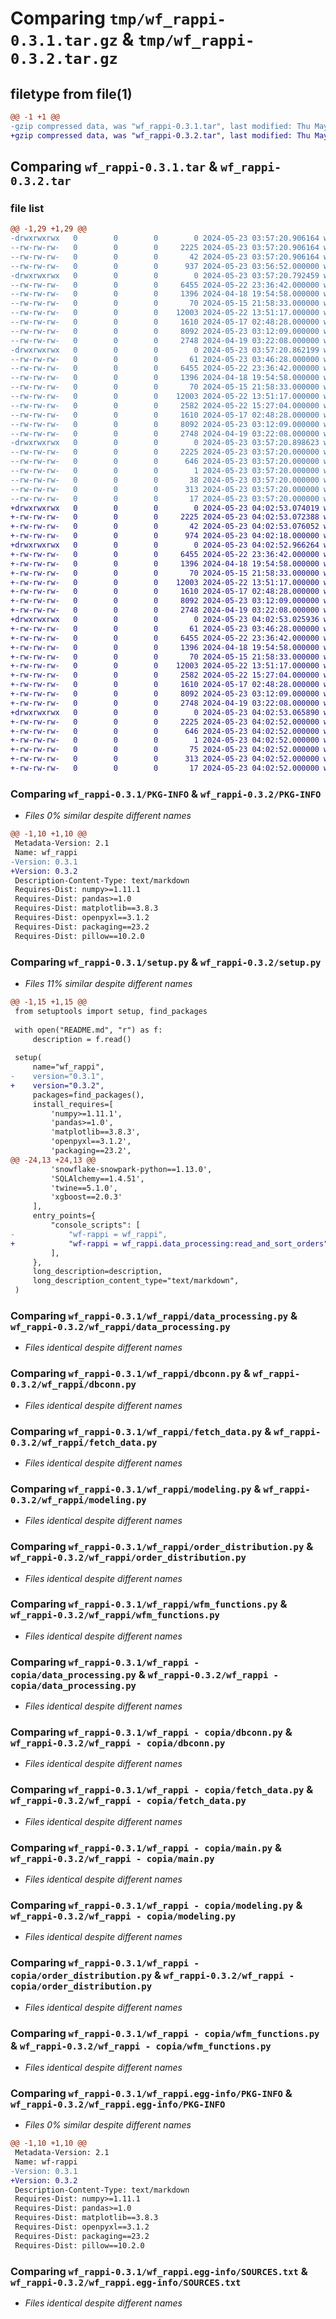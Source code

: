 # Comparing `tmp/wf_rappi-0.3.1.tar.gz` & `tmp/wf_rappi-0.3.2.tar.gz`

## filetype from file(1)

```diff
@@ -1 +1 @@
-gzip compressed data, was "wf_rappi-0.3.1.tar", last modified: Thu May 23 03:57:20 2024, max compression
+gzip compressed data, was "wf_rappi-0.3.2.tar", last modified: Thu May 23 04:02:53 2024, max compression
```

## Comparing `wf_rappi-0.3.1.tar` & `wf_rappi-0.3.2.tar`

### file list

```diff
@@ -1,29 +1,29 @@
-drwxrwxrwx   0        0        0        0 2024-05-23 03:57:20.906164 wf_rappi-0.3.1/
--rw-rw-rw-   0        0        0     2225 2024-05-23 03:57:20.906164 wf_rappi-0.3.1/PKG-INFO
--rw-rw-rw-   0        0        0       42 2024-05-23 03:57:20.906164 wf_rappi-0.3.1/setup.cfg
--rw-rw-rw-   0        0        0      937 2024-05-23 03:56:52.000000 wf_rappi-0.3.1/setup.py
-drwxrwxrwx   0        0        0        0 2024-05-23 03:57:20.792459 wf_rappi-0.3.1/wf_rappi/
--rw-rw-rw-   0        0        0     6455 2024-05-22 23:36:42.000000 wf_rappi-0.3.1/wf_rappi/data_processing.py
--rw-rw-rw-   0        0        0     1396 2024-04-18 19:54:58.000000 wf_rappi-0.3.1/wf_rappi/dbconn.py
--rw-rw-rw-   0        0        0       70 2024-05-15 21:58:33.000000 wf_rappi-0.3.1/wf_rappi/export.py
--rw-rw-rw-   0        0        0    12003 2024-05-22 13:51:17.000000 wf_rappi-0.3.1/wf_rappi/fetch_data.py
--rw-rw-rw-   0        0        0     1610 2024-05-17 02:48:28.000000 wf_rappi-0.3.1/wf_rappi/modeling.py
--rw-rw-rw-   0        0        0     8092 2024-05-23 03:12:09.000000 wf_rappi-0.3.1/wf_rappi/order_distribution.py
--rw-rw-rw-   0        0        0     2748 2024-04-19 03:22:08.000000 wf_rappi-0.3.1/wf_rappi/wfm_functions.py
-drwxrwxrwx   0        0        0        0 2024-05-23 03:57:20.862199 wf_rappi-0.3.1/wf_rappi - copia/
--rw-rw-rw-   0        0        0       61 2024-05-23 03:46:28.000000 wf_rappi-0.3.1/wf_rappi - copia/__init__.py
--rw-rw-rw-   0        0        0     6455 2024-05-22 23:36:42.000000 wf_rappi-0.3.1/wf_rappi - copia/data_processing.py
--rw-rw-rw-   0        0        0     1396 2024-04-18 19:54:58.000000 wf_rappi-0.3.1/wf_rappi - copia/dbconn.py
--rw-rw-rw-   0        0        0       70 2024-05-15 21:58:33.000000 wf_rappi-0.3.1/wf_rappi - copia/export.py
--rw-rw-rw-   0        0        0    12003 2024-05-22 13:51:17.000000 wf_rappi-0.3.1/wf_rappi - copia/fetch_data.py
--rw-rw-rw-   0        0        0     2582 2024-05-22 15:27:04.000000 wf_rappi-0.3.1/wf_rappi - copia/main.py
--rw-rw-rw-   0        0        0     1610 2024-05-17 02:48:28.000000 wf_rappi-0.3.1/wf_rappi - copia/modeling.py
--rw-rw-rw-   0        0        0     8092 2024-05-23 03:12:09.000000 wf_rappi-0.3.1/wf_rappi - copia/order_distribution.py
--rw-rw-rw-   0        0        0     2748 2024-04-19 03:22:08.000000 wf_rappi-0.3.1/wf_rappi - copia/wfm_functions.py
-drwxrwxrwx   0        0        0        0 2024-05-23 03:57:20.898623 wf_rappi-0.3.1/wf_rappi.egg-info/
--rw-rw-rw-   0        0        0     2225 2024-05-23 03:57:20.000000 wf_rappi-0.3.1/wf_rappi.egg-info/PKG-INFO
--rw-rw-rw-   0        0        0      646 2024-05-23 03:57:20.000000 wf_rappi-0.3.1/wf_rappi.egg-info/SOURCES.txt
--rw-rw-rw-   0        0        0        1 2024-05-23 03:57:20.000000 wf_rappi-0.3.1/wf_rappi.egg-info/dependency_links.txt
--rw-rw-rw-   0        0        0       38 2024-05-23 03:57:20.000000 wf_rappi-0.3.1/wf_rappi.egg-info/entry_points.txt
--rw-rw-rw-   0        0        0      313 2024-05-23 03:57:20.000000 wf_rappi-0.3.1/wf_rappi.egg-info/requires.txt
--rw-rw-rw-   0        0        0       17 2024-05-23 03:57:20.000000 wf_rappi-0.3.1/wf_rappi.egg-info/top_level.txt
+drwxrwxrwx   0        0        0        0 2024-05-23 04:02:53.074019 wf_rappi-0.3.2/
+-rw-rw-rw-   0        0        0     2225 2024-05-23 04:02:53.072388 wf_rappi-0.3.2/PKG-INFO
+-rw-rw-rw-   0        0        0       42 2024-05-23 04:02:53.076052 wf_rappi-0.3.2/setup.cfg
+-rw-rw-rw-   0        0        0      974 2024-05-23 04:02:18.000000 wf_rappi-0.3.2/setup.py
+drwxrwxrwx   0        0        0        0 2024-05-23 04:02:52.966264 wf_rappi-0.3.2/wf_rappi/
+-rw-rw-rw-   0        0        0     6455 2024-05-22 23:36:42.000000 wf_rappi-0.3.2/wf_rappi/data_processing.py
+-rw-rw-rw-   0        0        0     1396 2024-04-18 19:54:58.000000 wf_rappi-0.3.2/wf_rappi/dbconn.py
+-rw-rw-rw-   0        0        0       70 2024-05-15 21:58:33.000000 wf_rappi-0.3.2/wf_rappi/export.py
+-rw-rw-rw-   0        0        0    12003 2024-05-22 13:51:17.000000 wf_rappi-0.3.2/wf_rappi/fetch_data.py
+-rw-rw-rw-   0        0        0     1610 2024-05-17 02:48:28.000000 wf_rappi-0.3.2/wf_rappi/modeling.py
+-rw-rw-rw-   0        0        0     8092 2024-05-23 03:12:09.000000 wf_rappi-0.3.2/wf_rappi/order_distribution.py
+-rw-rw-rw-   0        0        0     2748 2024-04-19 03:22:08.000000 wf_rappi-0.3.2/wf_rappi/wfm_functions.py
+drwxrwxrwx   0        0        0        0 2024-05-23 04:02:53.025936 wf_rappi-0.3.2/wf_rappi - copia/
+-rw-rw-rw-   0        0        0       61 2024-05-23 03:46:28.000000 wf_rappi-0.3.2/wf_rappi - copia/__init__.py
+-rw-rw-rw-   0        0        0     6455 2024-05-22 23:36:42.000000 wf_rappi-0.3.2/wf_rappi - copia/data_processing.py
+-rw-rw-rw-   0        0        0     1396 2024-04-18 19:54:58.000000 wf_rappi-0.3.2/wf_rappi - copia/dbconn.py
+-rw-rw-rw-   0        0        0       70 2024-05-15 21:58:33.000000 wf_rappi-0.3.2/wf_rappi - copia/export.py
+-rw-rw-rw-   0        0        0    12003 2024-05-22 13:51:17.000000 wf_rappi-0.3.2/wf_rappi - copia/fetch_data.py
+-rw-rw-rw-   0        0        0     2582 2024-05-22 15:27:04.000000 wf_rappi-0.3.2/wf_rappi - copia/main.py
+-rw-rw-rw-   0        0        0     1610 2024-05-17 02:48:28.000000 wf_rappi-0.3.2/wf_rappi - copia/modeling.py
+-rw-rw-rw-   0        0        0     8092 2024-05-23 03:12:09.000000 wf_rappi-0.3.2/wf_rappi - copia/order_distribution.py
+-rw-rw-rw-   0        0        0     2748 2024-04-19 03:22:08.000000 wf_rappi-0.3.2/wf_rappi - copia/wfm_functions.py
+drwxrwxrwx   0        0        0        0 2024-05-23 04:02:53.065890 wf_rappi-0.3.2/wf_rappi.egg-info/
+-rw-rw-rw-   0        0        0     2225 2024-05-23 04:02:52.000000 wf_rappi-0.3.2/wf_rappi.egg-info/PKG-INFO
+-rw-rw-rw-   0        0        0      646 2024-05-23 04:02:52.000000 wf_rappi-0.3.2/wf_rappi.egg-info/SOURCES.txt
+-rw-rw-rw-   0        0        0        1 2024-05-23 04:02:52.000000 wf_rappi-0.3.2/wf_rappi.egg-info/dependency_links.txt
+-rw-rw-rw-   0        0        0       75 2024-05-23 04:02:52.000000 wf_rappi-0.3.2/wf_rappi.egg-info/entry_points.txt
+-rw-rw-rw-   0        0        0      313 2024-05-23 04:02:52.000000 wf_rappi-0.3.2/wf_rappi.egg-info/requires.txt
+-rw-rw-rw-   0        0        0       17 2024-05-23 04:02:52.000000 wf_rappi-0.3.2/wf_rappi.egg-info/top_level.txt
```

### Comparing `wf_rappi-0.3.1/PKG-INFO` & `wf_rappi-0.3.2/PKG-INFO`

 * *Files 0% similar despite different names*

```diff
@@ -1,10 +1,10 @@
 Metadata-Version: 2.1
 Name: wf_rappi
-Version: 0.3.1
+Version: 0.3.2
 Description-Content-Type: text/markdown
 Requires-Dist: numpy>=1.11.1
 Requires-Dist: pandas>=1.0
 Requires-Dist: matplotlib==3.8.3
 Requires-Dist: openpyxl==3.1.2
 Requires-Dist: packaging==23.2
 Requires-Dist: pillow==10.2.0
```

### Comparing `wf_rappi-0.3.1/setup.py` & `wf_rappi-0.3.2/setup.py`

 * *Files 11% similar despite different names*

```diff
@@ -1,15 +1,15 @@
 from setuptools import setup, find_packages
 
 with open("README.md", "r") as f:
     description = f.read()
 
 setup(
     name="wf_rappi",
-    version="0.3.1",
+    version="0.3.2",
     packages=find_packages(),
     install_requires=[
         'numpy>=1.11.1',
         'pandas>=1.0',
         'matplotlib==3.8.3',
         'openpyxl==3.1.2',
         'packaging==23.2',
@@ -24,13 +24,13 @@
         'snowflake-snowpark-python==1.13.0',
         'SQLAlchemy==1.4.51',
         'twine==5.1.0',
         'xgboost==2.0.3'
     ],
     entry_points={
         "console_scripts": [
-            "wf-rappi = wf_rappi",
+            "wf-rappi = wf_rappi.data_processing:read_and_sort_orders",
         ],
     },
     long_description=description,
     long_description_content_type="text/markdown",
 )
```

### Comparing `wf_rappi-0.3.1/wf_rappi/data_processing.py` & `wf_rappi-0.3.2/wf_rappi/data_processing.py`

 * *Files identical despite different names*

### Comparing `wf_rappi-0.3.1/wf_rappi/dbconn.py` & `wf_rappi-0.3.2/wf_rappi/dbconn.py`

 * *Files identical despite different names*

### Comparing `wf_rappi-0.3.1/wf_rappi/fetch_data.py` & `wf_rappi-0.3.2/wf_rappi/fetch_data.py`

 * *Files identical despite different names*

### Comparing `wf_rappi-0.3.1/wf_rappi/modeling.py` & `wf_rappi-0.3.2/wf_rappi/modeling.py`

 * *Files identical despite different names*

### Comparing `wf_rappi-0.3.1/wf_rappi/order_distribution.py` & `wf_rappi-0.3.2/wf_rappi/order_distribution.py`

 * *Files identical despite different names*

### Comparing `wf_rappi-0.3.1/wf_rappi/wfm_functions.py` & `wf_rappi-0.3.2/wf_rappi/wfm_functions.py`

 * *Files identical despite different names*

### Comparing `wf_rappi-0.3.1/wf_rappi - copia/data_processing.py` & `wf_rappi-0.3.2/wf_rappi - copia/data_processing.py`

 * *Files identical despite different names*

### Comparing `wf_rappi-0.3.1/wf_rappi - copia/dbconn.py` & `wf_rappi-0.3.2/wf_rappi - copia/dbconn.py`

 * *Files identical despite different names*

### Comparing `wf_rappi-0.3.1/wf_rappi - copia/fetch_data.py` & `wf_rappi-0.3.2/wf_rappi - copia/fetch_data.py`

 * *Files identical despite different names*

### Comparing `wf_rappi-0.3.1/wf_rappi - copia/main.py` & `wf_rappi-0.3.2/wf_rappi - copia/main.py`

 * *Files identical despite different names*

### Comparing `wf_rappi-0.3.1/wf_rappi - copia/modeling.py` & `wf_rappi-0.3.2/wf_rappi - copia/modeling.py`

 * *Files identical despite different names*

### Comparing `wf_rappi-0.3.1/wf_rappi - copia/order_distribution.py` & `wf_rappi-0.3.2/wf_rappi - copia/order_distribution.py`

 * *Files identical despite different names*

### Comparing `wf_rappi-0.3.1/wf_rappi - copia/wfm_functions.py` & `wf_rappi-0.3.2/wf_rappi - copia/wfm_functions.py`

 * *Files identical despite different names*

### Comparing `wf_rappi-0.3.1/wf_rappi.egg-info/PKG-INFO` & `wf_rappi-0.3.2/wf_rappi.egg-info/PKG-INFO`

 * *Files 0% similar despite different names*

```diff
@@ -1,10 +1,10 @@
 Metadata-Version: 2.1
 Name: wf-rappi
-Version: 0.3.1
+Version: 0.3.2
 Description-Content-Type: text/markdown
 Requires-Dist: numpy>=1.11.1
 Requires-Dist: pandas>=1.0
 Requires-Dist: matplotlib==3.8.3
 Requires-Dist: openpyxl==3.1.2
 Requires-Dist: packaging==23.2
 Requires-Dist: pillow==10.2.0
```

### Comparing `wf_rappi-0.3.1/wf_rappi.egg-info/SOURCES.txt` & `wf_rappi-0.3.2/wf_rappi.egg-info/SOURCES.txt`

 * *Files identical despite different names*

